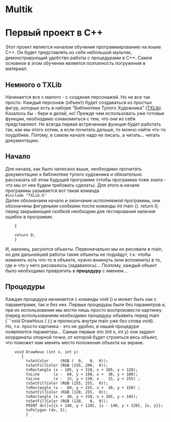 # Multik
# Первый проект в С++

Этот проект является началом обучения программированию на языке С++. Он будет представлять из себя небольшой мультик,  демонстрирующий удобство работы с процедурами в С++. Самое основное в этом обучении является поэтапность погружения в материал.
## Немного о TXLib
Начинается все с малого - с создания персонажей.  Но не все так просто. Каждый персонаж (объект) будет создаваться из простых фигур, которые есть в наборе "Библиотеки Тупого Художника" ([TXLib](http://storage.ded32.net.ru/Lib/TX/TXUpdate/Doc/HTML.ru/index.htm)). Казалось бы - бери и делай, но! Прежде чем использовать уже готовые функции, необходимо ознакомиться с тем, что они из себя представляют. Не всегда первая встреченная функция будет работать так, как мы этого хотим, а если почитать дальше, то можно найти что-то поудобнее. Пэтому, в самом начале надо не писать, а читать... читать документацию.

## Начало
Для начала, как было написано выше, необходимо прочитать документацию к библиотеке тупого художника и обязательно рассказать об этом будущей программе (чтобы программа тоже знала - что мы от нее будем требовать сделать).
Для этого в начале программы уазывается вот такая команда  
```#include "TXLib.h"```  
Далее обозначаем  начало и окончание *исполняемой* программы, они обозначены фигурными скобками после команды int main (). return 0; перед закрывающей скобкой необходим для тестирования наличия ошибок в программе.
```int main ()
    {
    
    return 0;
    }
```  
И, наконец, рисуются объекты. Первоначально мы их рисовали в main, но для дальнейшей работы такие объекты не подойдут, т.к. чтобы изменить хоть что-то в объекте, нужно вникнуть (или вспомнить) в то, где и что у него рисовалось (задавалось)... Поэтому, каждый объект было необходимо превратить в **процедуру** с именем...  

## Процедуры
Каждая процедура начинается с команды void () и может быть как с параметрами, так и без них. Первые процедуры были без параметров и, при их использовании мы могли лишь просто воспроизвести картинку. (перед использованием необходимо процедуру объявить перед main (```void DrawHous ( );) и прописать внутри main уже без слова void).  
Но, т.к. просто картинка - это не удобно, в нашей процедуре появляются параметры... Самые первые это (int x, int y) они задают координаты опорной точки, от которой будет строиться весь объект, что поможет нам менять место положения объекта на экране.  
```
    void DrawHous (int x, int y)
       {
         txSetColor     (RGB (  0,   0,  0));
         txSetFillColor (RGB (255, 200,  0));
         txRectangle (x - 105, y + 310, x + 105, y + 120);
         txLine      (x -  60, y + 180, x +  30, y + 180);
         txLine      (x -  15, y + 150, x -  15, y + 255) ;
         txSetFillColor (RGB (255, 255,  0));
         txRectangle (x -  60, y + 255, x +  30, y + 150) ;
         txSetFillColor (RGB (128, 255,  0));
         txRectangle (x +  40, y + 310, x + 105, y + 145);
         txSetFillColor (RGB (128,   0,  0));
         POINT dv[]={{x + 140, y + 120}, {x - 140, y + 120}, {x, y}};
         txPolygon (dv, 3);
         }
```
     
